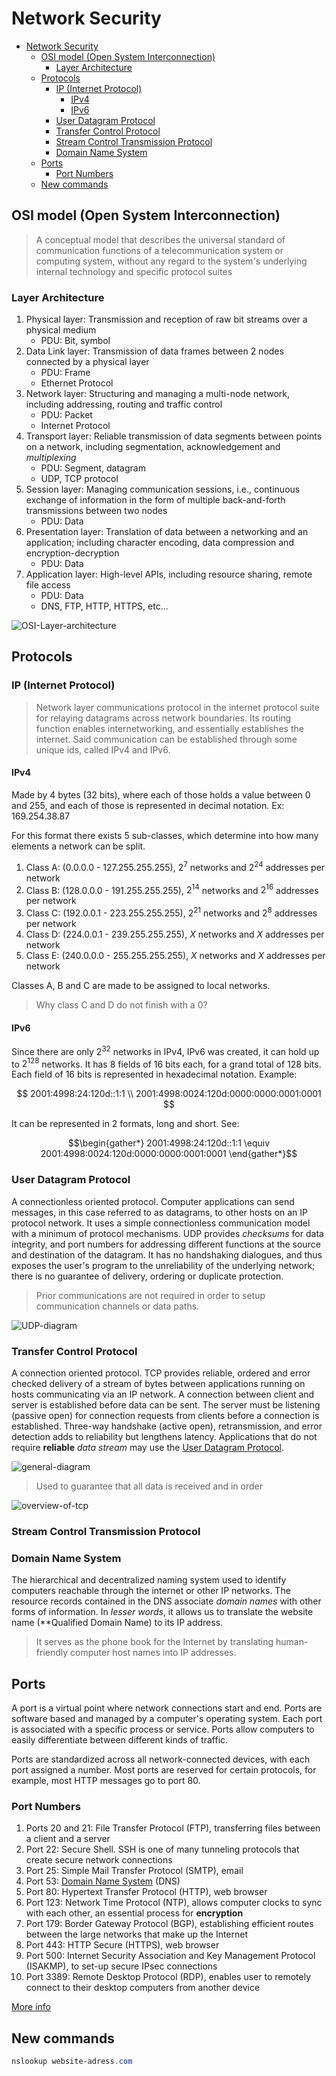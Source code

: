 # Network Security

- [Network Security](#network-security)
  - [OSI model (Open System Interconnection)](#osi-model-open-system-interconnection)
    - [Layer Architecture](#layer-architecture)
  - [Protocols](#protocols)
    - [IP (Internet Protocol)](#ip-internet-protocol)
      - [IPv4](#ipv4)
      - [IPv6](#ipv6)
    - [User Datagram Protocol](#user-datagram-protocol)
    - [Transfer Control Protocol](#transfer-control-protocol)
    - [Stream Control Transmission Protocol](#stream-control-transmission-protocol)
    - [Domain Name System](#domain-name-system)
  - [Ports](#ports)
    - [Port Numbers](#port-numbers)
  - [New commands](#new-commands)

## OSI model (Open System Interconnection)

> A conceptual model that describes the universal standard of communication functions of a telecommunication system or computing system, without any regard to the system's underlying internal technology and specific protocol suites

### Layer Architecture

1. Physical layer: Transmission and reception of raw bit streams over a physical medium
   - PDU: Bit, symbol
2. Data Link layer: Transmission of data frames between 2 nodes connected by a physical layer
   - PDU: Frame
   - Ethernet Protocol
3. Network layer: Structuring and managing a multi-node network, including addressing, routing and traffic control
   - PDU: Packet
   - Internet Protocol
4. Transport layer: Reliable transmission of data segments between points on a network, including segmentation, acknowledgement and _multiplexing_
   - PDU: Segment, datagram
   - UDP, TCP protocol
5. Session layer: Managing communication sessions, i.e., continuous exchange of information in the form of multiple back-and-forth transmissions between two nodes
   - PDU: Data
6. Presentation layer: Translation of data between a networking and an application; including character encoding, data compression and encryption-decryption
   - PDU: Data
7. Application layer: High-level APIs, including resource sharing, remote file access
   - PDU: Data
   - DNS, FTP, HTTP, HTTPS, etc...

![OSI-Layer-architecture](img/2022-05-21-17-28-10.png)

## Protocols

### IP (Internet Protocol)

> Network layer communications protocol in the internet protocol suite for relaying datagrams across network boundaries. Its routing function enables internetworking, and essentially establishes the internet. Said communication can be established through some unique ids, called IPv4 and IPv6.

#### IPv4

Made by 4 bytes (32 bits), where each of those holds a value between 0 and 255, and each of those is represented in decimal notation. Ex: 169.254.38.87

For this format there exists 5 sub-classes, which determine into how many elements a network can be split.

1. Class A: (0.0.0.0 - 127.255.255.255), $2^{7}$ networks and $2^{24}$ addresses per network
2. Class B: (128.0.0.0 - 191.255.255.255), $2^{14}$ networks and $2^{16}$ addresses per network
3. Class C: (192.0.0.1 - 223.255.255.255), $2^{21}$ networks and $2^{8}$ addresses per network
4. Class D: (224.0.0.1 - 239.255.255.255), $X$ networks and $X$ addresses per network
5. Class E: (240.0.0.0 - 255.255.255.255), $X$ networks and $X$ addresses per network

Classes A, B and C are made to be assigned to local networks.

> Why class C and D do not finish with a 0?

#### IPv6

Since there are only $2^{32}$ networks in IPv4, IPv6 was created, it can hold up to $2^{128}$ networks. It has 8 fields of 16 bits each, for a grand total of 128 bits. Each field of 16 bits is represented in hexadecimal notation. Example:

$$
    2001:4998:24:120d::1:1 \\
    2001:4998:0024:120d:0000:0000:0001:0001
$$

It can be represented in 2 formats, long and short. See:

$$\begin{gather*}
    2001:4998:24:120d::1:1 \equiv 2001:4998:0024:120d:0000:0000:0001:0001
\end{gather*}$$

<!-- IETF => Internet Engineering Task Force
DHCP => Dynamic Host Control Protocol -->

### User Datagram Protocol

A connectionless oriented protocol. Computer applications can send messages, in this case referred to as datagrams, to other hosts on an IP protocol network. It uses a simple connectionless communication model with a minimum of protocol mechanisms. UDP provides _checksums_ for data integrity, and port numbers for addressing different functions at the source and destination of the datagram. It has no handshaking dialogues, and thus exposes the user's program to the unreliability of the underlying network; there is no guarantee of delivery, ordering or duplicate protection.

> Prior communications are not required in order to setup communication channels or data paths.

![UDP-diagram](img/2022-05-21-19-38-31.png)

### Transfer Control Protocol

A connection oriented protocol. TCP provides reliable, ordered and error checked delivery of a stream of bytes between applications running on hosts communicating via an IP network. A connection between client and server is established before data can be sent. The server must be listening (passive open) for connection requests from clients before a connection is established. Three-way handshake (active open), retransmission, and error detection adds to reliability but lengthens latency. Applications that do not require **reliable** _data stream_ may use the [User Datagram Protocol](#user-datagram-protocol).

![general-diagram](img/2022-05-21-19-25-37.png)

> Used to guarantee that all data is received and in order

![overview-of-tcp](img/2022-05-21-19-24-54.png)

### Stream Control Transmission Protocol

### Domain Name System

The hierarchical and decentralized naming system used to identify computers reachable through the internet or other IP networks. The resource records contained in the DNS associate _domain names_ with other forms of information. In _lesser words_, it allows us to translate the website name (**Qualified Domain Name) to its IP address.

> It serves as the phone book for the Internet by translating human-friendly computer host names into IP addresses.

## Ports

A port is a virtual point where network connections start and end. Ports are software based and managed by a computer's operating system. Each port is associated with a specific process or service. Ports allow computers to easily differentiate between different kinds of traffic.

Ports are standardized across all network-connected devices, with each port assigned a number. Most ports are reserved for certain protocols, for example, most HTTP messages go to port 80.

### Port Numbers

1. Ports 20 and 21: File Transfer Protocol (FTP), transferring files between a client and a server
2. Port 22: Secure Shell. SSH is one of many tunneling protocols that create secure network connections
3. Port 25: Simple Mail Transfer Protocol (SMTP), email
4. Port 53: [Domain Name System](#domain-name-system) (DNS)
5. Port 80: Hypertext Transfer Protocol (HTTP), web browser
6. Port 123: Network Time Protocol (NTP), allows computer clocks to sync with each other, an essential process for **encryption**
7. Port 179: Border Gateway Protocol (BGP), establishing efficient routes between the large networks that make up the Internet
8. Port 443: HTTP Secure (HTTPS), web browser
9. Port 500: Internet Security Association and Key Management Protocol (ISAKMP), to set-up secure IPsec connections
10. Port 3389: Remote Desktop Protocol (RDP), enables user to remotely connect to their desktop computers from another device

[More info](https://www.cloudflare.com/learning/network-layer/what-is-a-computer-port/)

## New commands

```ps1
nslookup website-adress.com
```
